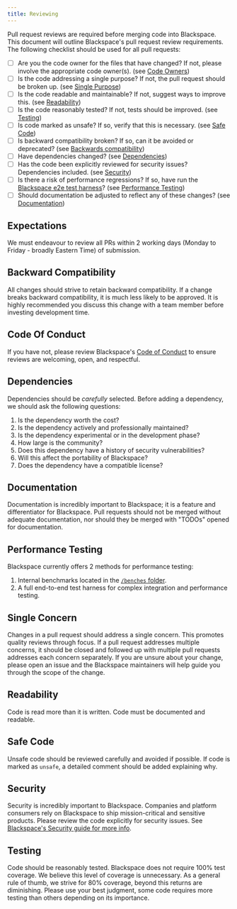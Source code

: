```yaml
---
title: Reviewing
---
```


Pull request reviews are required before merging code into Blackspace. This document
will outline Blackspace's pull request review requirements. The following checklist
should be used for all pull requests:

- [ ] Are you the code owner for the files that have changed? If not, please involve the appropriate code owner(s). (see [Code Owners](#code-owners))
- [ ] Is the code addressing a single purpose? If not, the pull request should be broken up. (see [Single Purpose](#single-purpose))
- [ ] Is the code readable and maintainable? If not, suggest ways to improve this. (see [Readability](#readability))
- [ ] Is the code reasonably tested? If not, tests should be improved. (see [Testing](#testing))
- [ ] Is code marked as unsafe? If so, verify that this is necessary. (see [Safe Code](#safe-code))
- [ ] Is backward compatibility broken? If so, can it be avoided or deprecated? (see [Backwards compatibility](#backwards-compatibility))
- [ ] Have dependencies changed? (see [Dependencies](#dependencies))
- [ ] Has the code been explicitly reviewed for security issues? Dependencies included. (see [Security](#security))
- [ ] Is there a risk of performance regressions? If so, have run the [Blackspace e2e test harness](https://github.com/timberio/Blackspace-test-harness)? (see [Performance Testing](#performance-testing))
- [ ] Should documentation be adjusted to reflect any of these changes? (see [Documentation](#documentation))

## Expectations

We must endeavour to review all PRs within 2 working days (Monday to Friday - broadly Eastern Time) of submission.

## Backward Compatibility

All changes should strive to retain backward compatibility. If a change breaks
backward compatibility, it is much less likely to be approved. It is highly
recommended you discuss this change with a  team member before investing
development time.

## Code Of Conduct

If you have not, please review Blackspace's [Code of Conduct](CODE_OF_CONDUCT.md)
to ensure reviews are welcoming, open, and respectful.

## Dependencies

Dependencies should be _carefully_ selected. Before adding a dependency, we
should ask the following questions:

1. Is the dependency worth the cost?
2. Is the dependency actively and professionally maintained?
3. Is the dependency experimental or in the development phase?
4. How large is the community?
5. Does this dependency have a history of security vulnerabilities?
6. Will this affect the portability of Blackspace?
7. Does the dependency have a compatible license?

## Documentation

Documentation is incredibly important to Blackspace; it is a feature and
differentiator for Blackspace. Pull requests should not be merged without adequate
documentation, nor should they be merged with "TODOs" opened for documentation.

## Performance Testing

Blackspace currently offers 2 methods for performance testing:

1. Internal benchmarks located in the [`/benches` folder](benches).
2. A full end-to-end test harness for complex
   integration and performance testing.

## Single Concern

Changes in a pull request should address a single concern. This promotes quality
reviews through focus. If a pull request addresses multiple concerns, it should
be closed and followed up with multiple pull requests addresses each concern
separately. If you are unsure about your change, please open an issue and the
Blackspace maintainers will help guide you through the scope of the change.

## Readability

Code is read more than it is written. Code must be documented and readable.

## Safe Code

Unsafe code should be reviewed carefully and avoided if possible. If code is
marked as `unsafe`, a detailed comment should be added explaining why.

## Security

Security is incredibly important to Blackspace. Companies and platform consumers rely on Blackspace to ship
mission-critical and sensitive products. Please review the code explicitly for
security issues. See [Blackspace's Security guide for more info](SECURITY.md).

## Testing

Code should be reasonably tested. Blackspace does not require 100% test coverage.
We believe this level of coverage is unnecessary. As a general rule of thumb,
we strive for 80% coverage, beyond this returns are diminishing. Please use
your best judgment, some code requires more testing than others depending
on its importance.